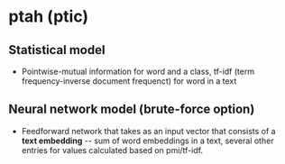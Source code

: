 # ptah (ptic)
## Statistical model 
+ Pointwise-mutual information for word and a class, tf-idf (term frequency-inverse
  document frequenct) for word in a text

## Neural network model (brute-force option)
+ Feedforward network that takes as an input vector that consists of 
a **text embedding** -- sum of word embeddings in a text, several other entries
for values calculated based on pmi/tf-idf.


